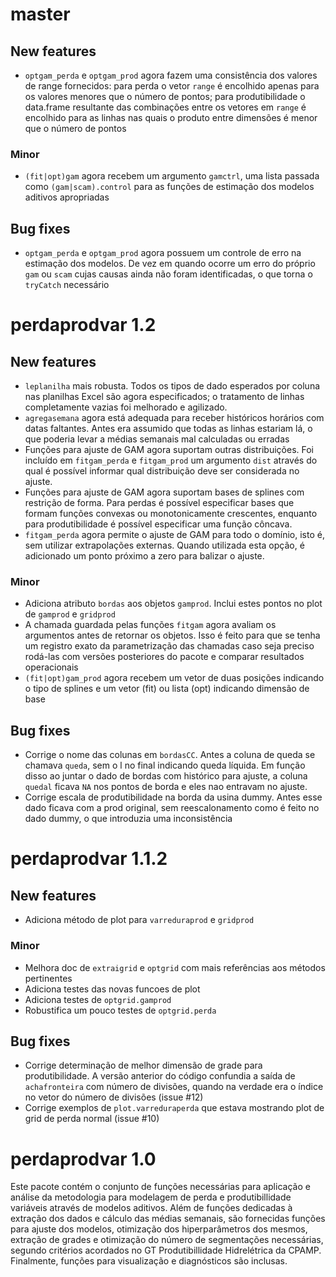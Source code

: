 # master

## New features

* `optgam_perda` e `optgam_prod` agora fazem uma consistência dos valores de range fornecidos: para
  perda o vetor `range` é encolhido apenas para os valores menores que o número de pontos; para 
  produtibilidade o data.frame resultante das combinações entre os vetores em `range` é encolhido 
  para as linhas nas quais o produto entre dimensões é menor que o número de pontos

### Minor

* `(fit|opt)gam` agora recebem um argumento `gamctrl`, uma lista passada como `(gam|scam).control` 
  para as funções de estimação dos modelos aditivos apropriadas

## Bug fixes

* `optgam_perda` e `optgam_prod` agora possuem um controle de erro na estimação dos modelos. De vez 
  em quando ocorre um erro do próprio `gam` ou `scam` cujas causas ainda não foram identificadas, o
  que torna o `tryCatch` necessário

# perdaprodvar 1.2

## New features

* `leplanilha` mais robusta. Todos os tipos de dado esperados por coluna nas planilhas Excel são 
  agora especificados; o tratamento de linhas completamente vazias foi melhorado e agilizado.
* `agregasemana` agora está adequada para receber históricos horários com datas faltantes. Antes era
  assumido que todas as linhas estariam lá, o que poderia levar a médias semanais mal calculadas ou
  erradas
* Funções para ajuste de GAM agora suportam outras distribuições. Foi incluído em `fitgam_perda` e 
  `fitgam_prod` um argumento `dist` através do qual é possível informar qual distribuição deve ser 
  considerada no ajuste.
* Funções para ajuste de GAM agora suportam bases de splines com restrição de forma. Para perdas é
  possível especificar bases que formam funções convexas ou monotonicamente crescentes, enquanto 
  para produtibilidade é possível especificar uma função côncava.
* `fitgam_perda` agora permite o ajuste de GAM para todo o domínio, isto é, sem utilizar 
  extrapolações externas. Quando utilizada esta opção, é adicionado um ponto próximo a zero para
  balizar o ajuste.

### Minor

* Adiciona atributo `bordas` aos objetos `gamprod`. Inclui estes pontos no plot de `gamprod` e 
  `gridprod`
* A chamada guardada pelas funções `fitgam` agora avaliam os argumentos antes de retornar os 
  objetos. Isso é feito para que se tenha um registro exato da parametrização das chamadas caso seja preciso rodá-las com versões posteriores do pacote e comparar resultados operacionais
* `(fit|opt)gam_prod` agora recebem um vetor de duas posições indicando o tipo de splines e um vetor
  (fit) ou lista (opt) indicando dimensão de base

## Bug fixes

* Corrige o nome das colunas em `bordasCC`. Antes a coluna de queda se chamava `queda`, sem o l no 
  final indicando queda líquida. Em função disso ao juntar o dado de bordas com histórico para 
  ajuste, a coluna `quedal` ficava `NA` nos pontos de borda e eles nao entravam no ajuste.
* Corrige escala de produtibilidade na borda da usina dummy. Antes esse dado ficava com a prod 
  original, sem reescalonamento como é feito no dado dummy, o que introduzia uma inconsistência

# perdaprodvar 1.1.2

## New features

* Adiciona método de plot para `varreduraprod` e `gridprod`

### Minor 

* Melhora doc de `extraigrid` e `optgrid` com mais referências aos métodos pertinentes
* Adiciona testes das novas funcoes de plot
* Adiciona testes de `optgrid.gamprod`
* Robustifica um pouco testes de `optgrid.perda`

## Bug fixes

* Corrige determinação de melhor dimensão de grade para produtibilidade. A versão anterior do código
  confundia a saída de `achafronteira` com número de divisões, quando na verdade era o índice no 
  vetor do número de divisões (issue #12)
* Corrige exemplos de `plot.varreduraperda` que estava mostrando plot de grid de perda normal 
  (issue #10)

# perdaprodvar 1.0

Este pacote contém o conjunto de funções necessárias para aplicação e análise da metodologia para
modelagem de perda e produtibillidade variáveis através de modelos aditivos. Além de funções
dedicadas à extração dos dados e cálculo das médias semanais, são fornecidas funções para ajuste dos
modelos, otimização dos hiperparâmetros dos mesmos, extração de grades e otimização do número de
segmentações necessárias, segundo critérios acordados no GT Produtibillidade Hidrelétrica da CPAMP.
Finalmente, funções para visualização e diagnósticos são inclusas.